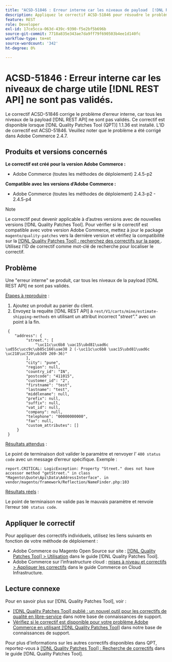 ```yaml
---
title: "ACSD-51846 : Erreur interne car les niveaux de payload  [!DNL REST API] ne sont pas validés"
description: Appliquez le correctif ACSD-51846 pour résoudre le problème Adobe Commerce où une "erreur interne" se produit, car tous les niveaux de la payload [!DNL REST API] ne sont pas validés.
feature: REST
role: Developer
exl-id: 17ce5cca-063d-439c-9390-f5e2bf5b696b
source-git-commit: 7718a835e343ae7da9ff79f690503b4ee1d140fc
workflow-type: tm+mt
source-wordcount: '342'
ht-degree: 0%

---
```


# ACSD-51846 : Erreur interne car les niveaux de charge utile [!DNL REST API] ne sont pas validés.

Le correctif ACSD-51846 corrige le problème d’erreur interne, car tous les niveaux de la payload [!DNL REST API] ne sont pas validés. Ce correctif est disponible lorsque [!DNL Quality Patches Tool (QPT)] 1.1.36 est installé. L’ID de correctif est ACSD-51846. Veuillez noter que le problème a été corrigé dans Adobe Commerce 2.4.7.

## Produits et versions concernés

**Le correctif est créé pour la version Adobe Commerce :**

* Adobe Commerce (toutes les méthodes de déploiement) 2.4.5-p2

**Compatible avec les versions d’Adobe Commerce :**

* Adobe Commerce (toutes les méthodes de déploiement) 2.4.3-p2 - 2.4.5-p4

>[!NOTE]
>
>Le correctif peut devenir applicable à d’autres versions avec de nouvelles versions [!DNL Quality Patches Tool]. Pour vérifier si le correctif est compatible avec votre version Adobe Commerce, mettez à jour le package `magento/quality-patches` vers la dernière version et vérifiez la compatibilité sur la [[!DNL Quality Patches Tool] : recherchez des correctifs sur la page ](https://experienceleague.adobe.com/tools/commerce-quality-patches/index.html?lang=fr). Utilisez l’ID de correctif comme mot-clé de recherche pour localiser le correctif.

## Problème

Une &quot;erreur interne&quot; se produit, car tous les niveaux de la payload [!DNL REST API] ne sont pas validés.

<u>Étapes à reproduire</u> :

1. Ajoutez un produit au panier du client.
1. Envoyez la requête [!DNL REST API] à `rest/V1/carts/mine/estimate-shipping-methods` en utilisant un attribut incorrect &quot;_street&quot;._&quot; avec un point à la fin.

```
 {
    "address": {
         "street.": [
             "\uc11c\uc6b8 \uac15\ubd81\uad6c \ud55c\ucc9c\ub85c166\uae38 2 (-\uc11c\uc6b8 \uac15\ubd81\uad6c \uc218\uc720\ub3d9 269-36)"
         ],
         "city": "pune",
         "region": null,
         "country_id": "IN",
         "postcode": "411015",
         "customer_id": "2",
         "firstname": "test",
         "lastname": "test",
         "middlename": null,
         "prefix": null,
         "suffix": null,
         "vat_id": null,
         "company": null,
         "telephone": "00000000000",
         "fax": null,
         "custom_attributes": []
     }
 }
```

<u>Résultats attendus</u> :

Le point de terminaison doit valider le paramètre et renvoyer l’ `400 status code` avec un message d’erreur spécifique. Exemple :

```
report.CRITICAL: LogicException: Property "Street." does not have accessor method "getStreet." in class "Magento\Quote\Api\Data\AddressInterface". in vendor/magento/framework/Reflection/NameFinder.php:103
```

<u>Résultats réels</u> :

Le point de terminaison ne valide pas le mauvais paramètre et renvoie l’erreur `500 status code`.

## Appliquer le correctif

Pour appliquer des correctifs individuels, utilisez les liens suivants en fonction de votre méthode de déploiement :

* Adobe Commerce ou Magento Open Source sur site : [[!DNL Quality Patches Tool] > Utilisation](https://experienceleague.adobe.com/docs/commerce-operations/tools/quality-patches-tool/usage.html?lang=fr) dans le guide [!DNL Quality Patches Tool].
* Adobe Commerce sur l’infrastructure cloud : [mises à niveau et correctifs > Appliquer les correctifs](https://experienceleague.adobe.com/docs/commerce-cloud-service/user-guide/develop/upgrade/apply-patches.html?lang=fr) dans le guide Commerce on Cloud Infrastructure.

## Lecture connexe

Pour en savoir plus sur [!DNL Quality Patches Tool], voir :

* [[!DNL Quality Patches Tool] publié : un nouvel outil pour les correctifs de qualité en libre-service](/help/announcements/adobe-commerce-announcements/magento-quality-patches-released-new-tool-to-self-serve-quality-patches.md) dans notre base de connaissances de support.
* [Vérifiez si le correctif est disponible pour votre problème Adobe Commerce en utilisant  [!DNL Quality Patches Tool]](/help/support-tools/patches-available-in-qpt-tool/check-patch-for-magento-issue-with-magento-quality-patches.md) dans notre base de connaissances de support.

Pour plus d&#39;informations sur les autres correctifs disponibles dans QPT, reportez-vous à [[!DNL Quality Patches Tool] : Recherche de correctifs](https://experienceleague.adobe.com/tools/commerce-quality-patches/index.html?lang=fr) dans le guide [!DNL Quality Patches Tool].
